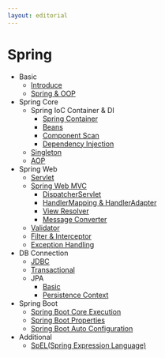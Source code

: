 ```yaml
---
layout: editorial
---
```


# Spring

* Basic
    * [Introduce](introduce.md)
    * [Spring & OOP](oop.md)
* Spring Core
    * Spring IoC Container & DI
        * [Spring Container](spring-container.md)
        * [Beans](beans.md)
        * [Component Scan](component-scan.md)
        * [Dependency Injection](dependency-injection.md)
    * [Singleton](singleton.md)
    * [AOP](aop.md)
* Spring Web
    * [Servlet](servlet.md)
    * [Spring Web MVC](spring-web-mvc.md)
        * [DispatcherServlet](dispatcher-servlet.md)
        * [HandlerMapping & HandlerAdapter](handler-mapping-adapter.md)
        * [View Resolver](view-resolver.md)
        * [Message Converter](message-converter.md)
    * [Validator](validator.md)
    * [Filter & Interceptor](filter-interceptor.md)
    * [Exception Handling](exception-handling.md)
* DB Connection
    * [JDBC](jdbc.md)
    * [Transactional](transactional.md)
    * JPA
        * [Basic](jpa-basic.md)
        * [Persistence Context](persistence-context.md)
* Spring Boot
    * [Spring Boot Core Execution](spring-boot-core-execution.md)
    * [Spring Boot Properties](spring-boot-properties.md)
    * [Spring Boot Auto Configuration](spring-boot-auto-configuration.md)
* Additional
    * [SpEL(Spring Expression Language)](spel.md)
